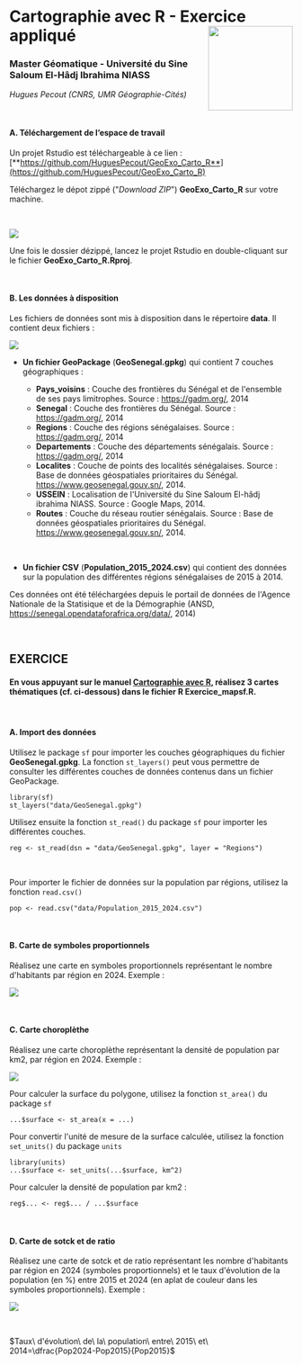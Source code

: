 # Cartographie avec R - Exercice appliqué <img src="img/logo.jpeg" align="right" width="150"/>

### Master Géomatique - Université du Sine Saloum El-Hâdj Ibrahima NIASS

*Hugues Pecout (CNRS, UMR Géographie-Cités)*

</br>

#### **A. Téléchargement de l’espace de travail**

Un projet Rstudio est téléchargeable à ce lien : [**https://github.com/HuguesPecout/GeoExo_Carto_R**](https://github.com/HuguesPecout/GeoExo_Carto_R)

Téléchargez le dépot zippé ("*Download ZIP*") **GeoExo_Carto_R** sur votre machine.   

</br>

![](img/download.png)

Une fois le dossier dézippé, lancez le projet Rstudio en double-cliquant sur le fichier **GeoExo_Carto_R.Rproj**.

</br>

#### **B. Les données à disposition**


Les fichiers de données sont mis à disposition dans le répertoire **data**. Il contient deux fichiers :

![](img/data.png)


- **Un fichier GeoPackage** (**GeoSenegal.gpkg**) qui contient 7 couches géographiques :

    - **Pays_voisins** : Couche des frontières du Sénégal et de l'ensemble de ses pays limitrophes. Source : https://gadm.org/, 2014   
    - **Senegal** : Couche des frontières du Sénégal. Source : https://gadm.org/, 2014   
    - **Regions** : Couche des régions sénégalaises. Source : https://gadm.org/, 2014   
    - **Departements** : Couche des départements sénégalais. Source : https://gadm.org/, 2014   
    - **Localites** : Couche de points des localités sénégalaises. Source : Base de données géospatiales prioritaires du Sénégal. https://www.geosenegal.gouv.sn/, 2014.  
    - **USSEIN** : Localisation de l'Université du Sine Saloum El-hâdj ibrahima NIASS. Source : Google Maps, 2014. 
    - **Routes** : Couche du réseau routier sénégalais. Source : Base de données géospatiales prioritaires du Sénégal. https://www.geosenegal.gouv.sn/, 2014. 

</br>

- **Un fichier CSV** (**Population_2015_2024.csv**) qui contient des données sur la population des différentes régions sénégalaises de 2015 à 2014.

Ces données ont été téléchargées depuis le portail de données de l'Agence Nationale de la Statisique et de la Démographie (ANSD, https://senegal.opendataforafrica.org/data/, 2014)

</br>


## **EXERCICE**


#### **En vous appuyant sur le manuel [Cartographie avec R](https://rcarto.github.io/cartographie_avec_r/), réalisez 3 cartes thématiques (cf. ci-dessous) dans le fichier R Exercice_mapsf.R**.

</br>

#### A. Import des données

Utilisez le package `sf` pour importer les couches géographiques du fichier **GeoSenegal.gpkg**. La fonction `st_layers()` peut vous permettre de consulter les différentes couches de données contenus dans un fichier GeoPackage.

    library(sf)
    st_layers("data/GeoSenegal.gpkg")
    
Utilisez ensuite la fonction `st_read()`  du package `sf` pour importer les différentes couches.

    reg <- st_read(dsn = "data/GeoSenegal.gpkg", layer = "Regions")
    
</br>

Pour importer le fichier de données sur la population par régions, utilisez la fonction `read.csv()`
    
    pop <- read.csv("data/Population_2015_2024.csv")


</br>

#### B. Carte de symboles proportionnels

Réalisez une carte en symboles proportionnels représentant le nombre d'habitants par région en 2024. Exemple :

![](img/carte_1.png)

</br>

#### C. Carte choroplèthe

Réalisez une carte choroplèthe représentant la densité de population par km2, par région en 2024. Exemple :

![](img/carte_2.png)

Pour calculer la surface du polygone, utilisez la fonction `st_area()` du package `sf` 

    ...$surface <- st_area(x = ...) 
    
Pour convertir l'unité de mesure de la surface calculée, utilisez la fonction `set_units()` du package `units`
    
    library(units)
    ...$surface <- set_units(...$surface, km^2)
    
    
Pour calculer la densité de population par km2 :
    
    reg$... <- reg$... / ...$surface


</br>


#### D. Carte de sotck et de ratio

Réalisez une carte de sotck et de ratio représentant les nombre d'habitants par région en 2024 (symboles proportionnels) et le taux d'évolution de la population (en %) entre 2015 et 2024 (en aplat de couleur dans les symboles proportionnels). Exemple :

![](img/carte_3.png)

</br>

$Taux\ d'évolution\ de\ la\ population\ entre\ 2015\ et\ 2014=\dfrac{Pop2024-Pop2015}{Pop2015}$



